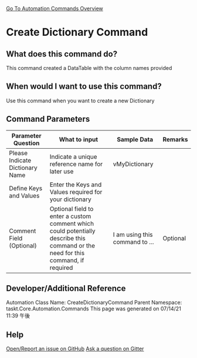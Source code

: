 <!--TITLE: Create Dictionary Command -->
<!-- SUBTITLE: a command in the Dictionary Commands group. -->
[Go To Automation Commands Overview](/automation-commands.md)


# Create Dictionary Command


## What does this command do?
This command created a DataTable with the column names provided


## When would I want to use this command?
Use this command when you want to create a new Dictionary


## Command Parameters
| Parameter Question   	| What to input  	|  Sample Data 	| Remarks  	|
| ---                    | ---               | ---           | ---       |
|Please Indicate Dictionary Name|Indicate a unique reference name for later use|vMyDictionary||
|Define Keys and Values|Enter the Keys and Values required for your dictionary|||
|Comment Field (Optional)|Optional field to enter a custom comment which could potentially describe this command or the need for this command, if required|I am using this command to ...|Optional|


## Developer/Additional Reference
Automation Class Name: CreateDictionaryCommand
Parent Namespace: taskt.Core.Automation.Commands
This page was generated on 07/14/21 11:39 午後


## Help
[Open/Report an issue on GitHub](https://github.com/saucepleez/taskt/issues/new)
[Ask a question on Gitter](https://gitter.im/taskt-rpa/Lobby)
